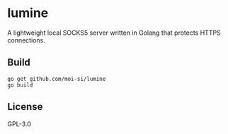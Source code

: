 # lumine
A lightweight local SOCKS5 server written in Golang that protects HTTPS connections.

## Build

```
go get github.com/moi-si/lumine
go build
```

## License

GPL-3.0
